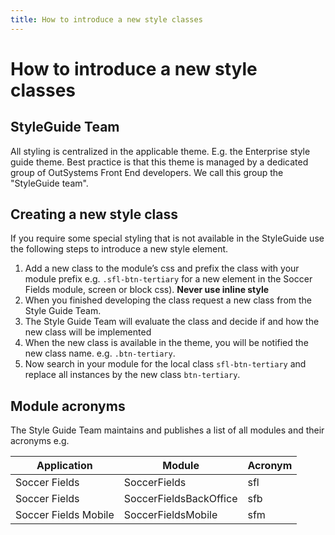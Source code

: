 ```yaml
---
title: How to introduce a new style classes
---
```

# How to introduce a new style classes

## StyleGuide Team

All styling is centralized in the applicable theme. E.g. the Enterprise style guide theme.
Best practice is that this theme is managed by a dedicated group of OutSystems Front End developers.
We call this group the "StyleGuide team".

## Creating a new style class

If you require some special styling that is not available in the StyleGuide use the following steps to introduce a new style element.

1. Add a new class to the module’s css and prefix the class with your module prefix e.g. `.sfl-btn-tertiary` for a new element in the Soccer Fields module, screen or block css). **Never use inline style**
1. When you finished developing the class request a new class from the Style Guide Team.
1. The Style Guide Team will evaluate the class and decide if and how the new class will be implemented
1. When the new class is available in the theme, you will be notified the new class name. e.g. `.btn-tertiary`.
1. Now search in your module for the local class `sfl-btn-tertiary` and replace all instances by the new class `btn-tertiary`.

## Module acronyms

The Style Guide Team maintains and publishes a list of all modules and their acronyms e.g.

| Application | Module | Acronym |
| ----------- | ------ |  ---    |
| Soccer Fields | SoccerFields | sfl |
| Soccer Fields | SoccerFieldsBackOffice | sfb |
| Soccer Fields Mobile | SoccerFieldsMobile | sfm |
